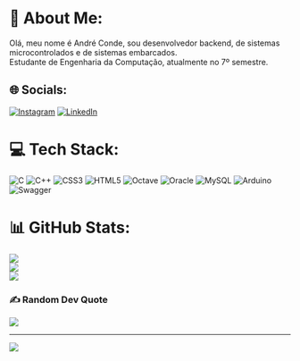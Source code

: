 # 💫 About Me:
Olá, meu nome é André Conde, sou desenvolvedor backend, de sistemas microcontrolados e de sistemas embarcados.<br>
Estudante de Engenharia da Computação, atualmente no 7º semestre.<br>


## 🌐 Socials:
[![Instagram](https://img.shields.io/badge/Instagram-%23E4405F.svg?logo=Instagram&logoColor=white)](https://instagram.com/andre_sconde/) [![LinkedIn](https://img.shields.io/badge/LinkedIn-%230077B5.svg?logo=linkedin&logoColor=white)](https://linkedin.com/in/andreconde-277a0a248) 

# 💻 Tech Stack:
![C](https://img.shields.io/badge/c-%2300599C.svg?style=for-the-badge&logo=c&logoColor=white) ![C++](https://img.shields.io/badge/c++-%2300599C.svg?style=for-the-badge&logo=c%2B%2B&logoColor=white) ![CSS3](https://img.shields.io/badge/css3-%231572B6.svg?style=for-the-badge&logo=css3&logoColor=white) ![HTML5](https://img.shields.io/badge/html5-%23E34F26.svg?style=for-the-badge&logo=html5&logoColor=white) ![Octave](https://img.shields.io/badge/OCTAVE-darkblue?style=for-the-badge&logo=octave&logoColor=fcd683) ![Oracle](https://img.shields.io/badge/Oracle-F80000?style=for-the-badge&logo=oracle&logoColor=white) ![MySQL](https://img.shields.io/badge/mysql-%2300f.svg?style=for-the-badge&logo=mysql&logoColor=white) ![Arduino](https://img.shields.io/badge/-Arduino-00979D?style=for-the-badge&logo=Arduino&logoColor=white) ![Swagger](https://img.shields.io/badge/-Swagger-%23Clojure?style=for-the-badge&logo=swagger&logoColor=white)
# 📊 GitHub Stats:
![](https://github-readme-stats.vercel.app/api?username=ALSConde&theme=dark&hide_border=false&include_all_commits=true&count_private=true)<br/>
![](https://github-readme-streak-stats.herokuapp.com/?user=ALSConde&theme=dark&hide_border=false)<br/>
![](https://github-readme-stats.vercel.app/api/top-langs/?username=ALSConde&theme=dark&hide_border=false&include_all_commits=true&count_private=true&layout=compact)

### ✍️ Random Dev Quote
![](https://quotes-github-readme.vercel.app/api?type=horizontal&theme=dark)

---
[![](https://visitcount.itsvg.in/api?id=ALSConde&icon=2&color=12)](https://visitcount.itsvg.in)

<!-- Proudly created with GPRM ( https://gprm.itsvg.in ) -->
